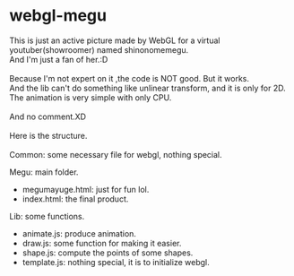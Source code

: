 # webgl-megu

This is just an active picture made by WebGL for a virtual youtuber(showroomer) named shinonomemegu.\
And I'm just a fan of her.:D\
\
Because I'm not expert on it ,the code is NOT good. But it works.\
And the lib can't do something like unlinear transform, and it is only for 2D.\
The animation is very simple with only CPU.\
\
And no comment.XD\
\
Here is the structure.\
\
Common: some necessary file for webgl, nothing special.

Megu: main folder.
  - megumayuge.html: just for fun lol.
  - index.html: the final product.

Lib: some functions.
  - animate.js: produce animation.
  - draw.js: some function for making it easier.
  - shape.js: compute the points of some shapes.
  - template.js: nothing special, it is to initialize webgl.
